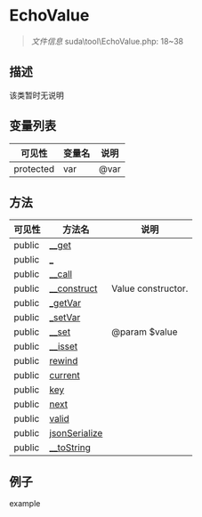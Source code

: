 #  EchoValue 

> *文件信息* suda\tool\EchoValue.php: 18~38





## 描述



该类暂时无说明


## 变量列表
| 可见性 |  变量名   | 说明 |
|--------|----|------|
| protected    | var | @var| 

## 方法

| 可见性 | 方法名 | 说明 |
|--------|-------|------|
|  public  |[__get](EchoValue/__get.md) |  |
|  public  |[_](EchoValue/_.md) |  |
|  public  |[__call](EchoValue/__call.md) |  |
|  public  |[__construct](EchoValue/__construct.md) | Value constructor. |
|  public  |[_getVar](EchoValue/_getVar.md) |  |
|  public  |[_setVar](EchoValue/_setVar.md) |  |
|  public  |[__set](EchoValue/__set.md) | @param $value |
|  public  |[__isset](EchoValue/__isset.md) |  |
|  public  |[rewind](EchoValue/rewind.md) |  |
|  public  |[current](EchoValue/current.md) |  |
|  public  |[key](EchoValue/key.md) |  |
|  public  |[next](EchoValue/next.md) |  |
|  public  |[valid](EchoValue/valid.md) |  |
|  public  |[jsonSerialize](EchoValue/jsonSerialize.md) |  |
|  public  |[__toString](EchoValue/__toString.md) |  |
 

## 例子

example